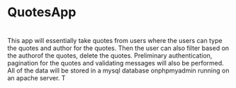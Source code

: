 # QuotesApp
#
This app will essentially take quotes from users where the users can type the quotes and author for the quotes. Then the user can also filter based on the authorof the quotes, delete the quotes. Preliminary authentication, pagination for the quotes and validating messages will also be performed. All of the data will be stored in a mysql database onphpmyadmin running on an apache server. T 
